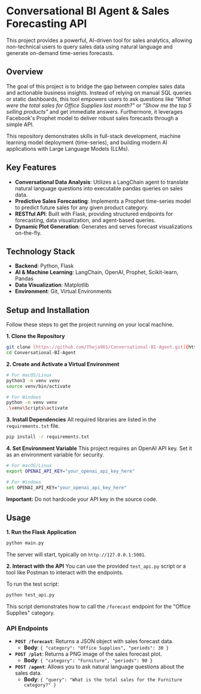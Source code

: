 # Conversational BI Agent & Sales Forecasting API

This project provides a powerful, AI-driven tool for sales analytics, allowing non-technical users to query sales data using natural language and generate on-demand time-series forecasts.

## Overview

The goal of this project is to bridge the gap between complex sales data and actionable business insights. Instead of relying on manual SQL queries or static dashboards, this tool empowers users to ask questions like *"What were the total sales for Office Supplies last month?"* or *"Show me the top 5 selling products"* and get immediate answers. Furthermore, it leverages Facebook's Prophet model to deliver robust sales forecasts through a simple API.

This repository demonstrates skills in full-stack development, machine learning model deployment (time-series), and building modern AI applications with Large Language Models (LLMs).

## Key Features

* **Conversational Data Analysis**: Utilizes a LangChain agent to translate natural language questions into executable pandas queries on sales data.
* **Predictive Sales Forecasting**: Implements a Prophet time-series model to predict future sales for any given product category.
* **RESTful API**: Built with Flask, providing structured endpoints for forecasting, data visualization, and agent-based queries.
* **Dynamic Plot Generation**: Generates and serves forecast visualizations on-the-fly.

## Technology Stack

* **Backend**: Python, Flask
* **AI & Machine Learning**: LangChain, OpenAI, Prophet, Scikit-learn, Pandas
* **Data Visualization**: Matplotlib
* **Environment**: Git, Virtual Environments

## Setup and Installation

Follow these steps to get the project running on your local machine.

**1. Clone the Repository**
```bash
git clone [https://github.com/Theja965/Conversational-BI-Agent.git](https://github.com/Theja965/Conversational-BI-Agent.git)
cd Conversational-BI-Agent
```

**2. Create and Activate a Virtual Environment**
```bash
# For macOS/Linux
python3 -m venv venv
source venv/bin/activate

# For Windows
python -m venv venv
.\venv\Scripts\activate
```

**3. Install Dependencies**
All required libraries are listed in the `requirements.txt` file.
```bash
pip install -r requirements.txt
```

**4. Set Environment Variable**
This project requires an OpenAI API key. Set it as an environment variable for security.

```bash
# For macOS/Linux
export OPENAI_API_KEY="your_openai_api_key_here"

# For Windows
set OPENAI_API_KEY="your_openai_api_key_here"
```
**Important:** Do not hardcode your API key in the source code.

## Usage

**1. Run the Flask Application**
```bash
python main.py
```
The server will start, typically on `http://127.0.0.1:5001`.

**2. Interact with the API**
You can use the provided `test_api.py` script or a tool like Postman to interact with the endpoints.

To run the test script:
```bash
python test_api.py
```
This script demonstrates how to call the `/forecast` endpoint for the "Office Supplies" category.

### API Endpoints

* **`POST /forecast`**: Returns a JSON object with sales forecast data.
    * **Body**: `{ "category": "Office Supplies", "periods": 30 }`
* **`POST /plot`**: Returns a PNG image of the sales forecast plot.
    * **Body**: `{ "category": "Furniture", "periods": 90 }`
* **`POST /agent`**: Allows you to ask natural language questions about the sales data.
    * **Body**: `{ "query": "What is the total sales for the Furniture category?" }`
